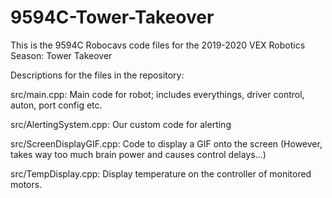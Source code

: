 # 9594C-Tower-Takeover

This is the 9594C Robocavs code files for the 2019-2020 VEX Robotics Season: Tower Takeover


Descriptions for the files in the repository:

src/main.cpp: Main code for robot; includes everythings, driver control, auton, port config etc.

src/AlertingSystem.cpp: Our custom code for alerting

src/ScreenDisplayGIF.cpp: Code to display a GIF onto the screen (However, takes way too much brain power and causes control delays...)

src/TempDisplay.cpp: Display temperature on the controller of monitored motors.


